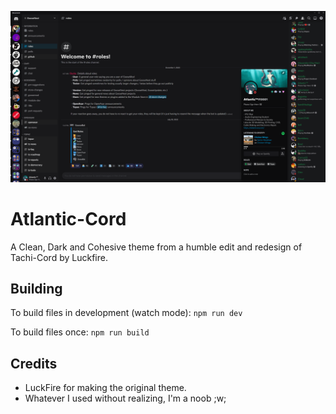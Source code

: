 ![Atlantic-Cord](https://github.com/atlanticDragon888/Atlantic-cord/raw/main/screenshot/QK9vfxcAQm.png)

# Atlantic-Cord
A Clean, Dark and Cohesive theme from a humble edit and redesign of Tachi-Cord by Luckfire.

## Building
To build files in development (watch mode):
```npm run dev```

To build files once:
```npm run build```

## Credits
* LuckFire for making the original theme.
* Whatever I used without realizing, I'm a noob ;w;